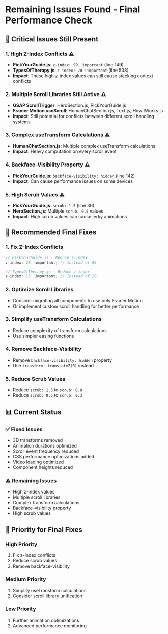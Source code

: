 # Remaining Issues Found - Final Performance Check

## 🚨 Critical Issues Still Present

### 1. **High Z-Index Conflicts** ⚠️
- **PickYourGuide.js**: `z-index: 99 !important` (line 149)
- **TypesOfTherapy.js**: `z-index: 20 !important` (line 538)
- **Impact**: These high z-index values can still cause stacking context conflicts

### 2. **Multiple Scroll Libraries Still Active** ⚠️
- **GSAP ScrollTrigger**: HeroSection.js, PickYourGuide.js
- **Framer Motion useScroll**: HumanChatSection.js, Text.js, HowItWorks.js
- **Impact**: Still potential for conflicts between different scroll handling systems

### 3. **Complex useTransform Calculations** ⚠️
- **HumanChatSection.js**: Multiple complex useTransform calculations
- **Impact**: Heavy computation on every scroll event

### 4. **Backface-Visibility Property** ⚠️
- **PickYourGuide.js**: `backface-visibility: hidden` (line 142)
- **Impact**: Can cause performance issues on some devices

### 5. **High Scrub Values** ⚠️
- **PickYourGuide.js**: `scrub: 1.5` (line 36)
- **HeroSection.js**: Multiple `scrub: 0.5` values
- **Impact**: High scrub values can cause jerky animations

## 🔧 Recommended Final Fixes

### 1. **Fix Z-Index Conflicts**
```javascript
// PickYourGuide.js - Reduce z-index
z-index: 20 !important; // Instead of 99

// TypesOfTherapy.js - Reduce z-index  
z-index: 15 !important; // Instead of 20
```

### 2. **Optimize Scroll Libraries**
- Consider migrating all components to use only Framer Motion
- Or implement custom scroll handling for better performance

### 3. **Simplify useTransform Calculations**
- Reduce complexity of transform calculations
- Use simpler easing functions

### 4. **Remove Backface-Visibility**
- Remove `backface-visibility: hidden` property
- Use `transform: translateZ(0)` instead

### 5. **Reduce Scrub Values**
- Reduce `scrub: 1.5` to `scrub: 0.8`
- Reduce `scrub: 0.5` to `scrub: 0.3`

## 📊 Current Status

### ✅ Fixed Issues
- 3D transforms removed
- Animation durations optimized
- Scroll event frequency reduced
- CSS performance optimizations added
- Video loading optimized
- Component heights reduced

### ⚠️ Remaining Issues
- High z-index values
- Multiple scroll libraries
- Complex transform calculations
- Backface-visibility property
- High scrub values

## 🎯 Priority for Final Fixes

### High Priority
1. Fix z-index conflicts
2. Reduce scrub values
3. Remove backface-visibility

### Medium Priority
1. Simplify useTransform calculations
2. Consider scroll library unification

### Low Priority
1. Further animation optimizations
2. Advanced performance monitoring 